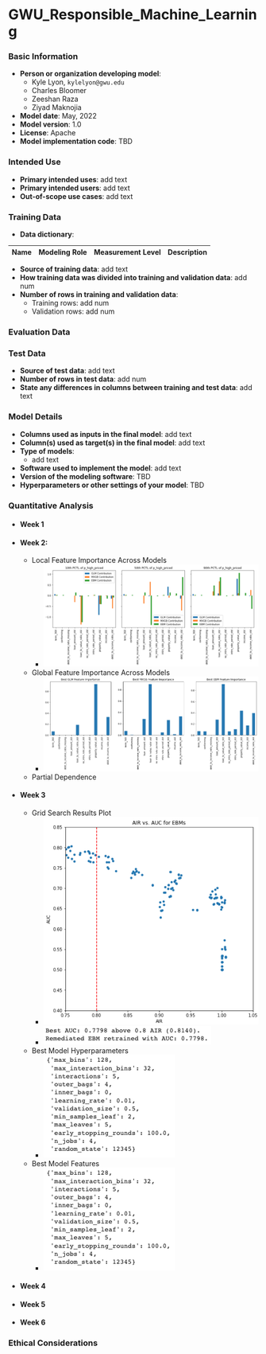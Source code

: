 # GWU_Responsible_Machine_Learning

### Basic Information

* **Person or organization developing model**:
  * Kyle Lyon, `kylelyon@gwu.edu`
  * Charles Bloomer
  * Zeeshan Raza
  * Ziyad Maknojia
* **Model date**: May, 2022
* **Model version**: 1.0
* **License**: Apache
* **Model implementation code**: TBD

### Intended Use
* **Primary intended uses**: add text
* **Primary intended users**: add text
* **Out-of-scope use cases**: add text

### Training Data


* **Data dictionary**:

| Name | Modeling Role | Measurement Level| Description|
| ---- | ------------- | ---------------- | ---------- |

* **Source of training data**: add text
* **How training data was divided into training and validation data**: add num
* **Number of rows in training and validation data**: 
  * Training rows: add num
  * Validation rows: add num

### Evaluation Data

### Test Data
* **Source of test data**: add text
* **Number of rows in test data**: add num
* **State any differences in columns between training and test data**: add text

### Model Details
* **Columns used as inputs in the final model**: add text
* **Column(s) used as target(s) in the final model**: add text
* **Type of models**: 
  * add text 
* **Software used to implement the model**: add text
* **Version of the modeling software**: TBD
* **Hyperparameters or other settings of your model**: TBD

### Quantitative Analysis
  * #### Week 1
  * #### Week 2:
      * Local Feature Importance Across Models
         * ![Local Feature Importance](assignments/a02/a02_feature_importance.png)
      * Global Feature Importance Across Models
         * ![Global Feature Importance](assignments/a02/a02_fi.png)
      * Partial Dependence
  * #### Week 3
     * Grid Search Results Plot
        * ![Grid Search](assignments/a03/grid_search_results.png)
        * ![Best AUC and AIR](assignments/a03/best_auc-air.png)
     * Best Model Hyperparameters
        * ![Best Parameters](assignments/a03/a03_best_parameters.png)
     * Best Model Features
        * ![Best Model Features](assignments/a03/a03_best_parameters.png)
  * #### Week 4
  * #### Week 5
  * #### Week 6

### Ethical Considerations
